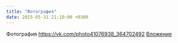 ```yaml
---
title: "Фотография"
date: 2015-05-31 21:10:00 +0300
---
```


Фотография
<a class="vk-attach" href="https://vk.com/photo41076938_364702492">https://vk.com/photo41076938_364702492</a>
<a class="vk-attach" href="https://vk.com/photo41076938_364702492">Вложение</a>
